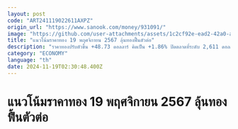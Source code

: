 ```yaml
---
layout: post
code: "ART241119022611AXPZ"
origin_url: "https://www.sanook.com/money/931091/"
image: "https://github.com/user-attachments/assets/1c2cf92e-ead2-42a0-ac55-ee26919e2082"
title: "แนวโน้มราคาทอง 19 พฤศจิกายน 2567 ลุ้นทองฟื้นตัวต่อ"
description: "ราคาทองปรับตัวขึ้น +48.73 ดอลลาร์ คิดเป็น +1.86% ปิดตลาดที่ระดับ 2,611 ดอลลาร์ คืนนี้สหรัฐฯ จะมีการเผยจำนวนการอนุญาตก่อสร้างบ้านเดือน ต.ค. รวมถึงการเริ่มก่อสร้างบ้านเดือน ต.ค. ลุ้นทองฟื้นตัวต่อ"
category: "ECONOMY"
language: "th"
date: 2024-11-19T02:30:48.400Z
---
```


# แนวโน้มราคาทอง 19 พฤศจิกายน 2567 ลุ้นทองฟื้นตัวต่อ